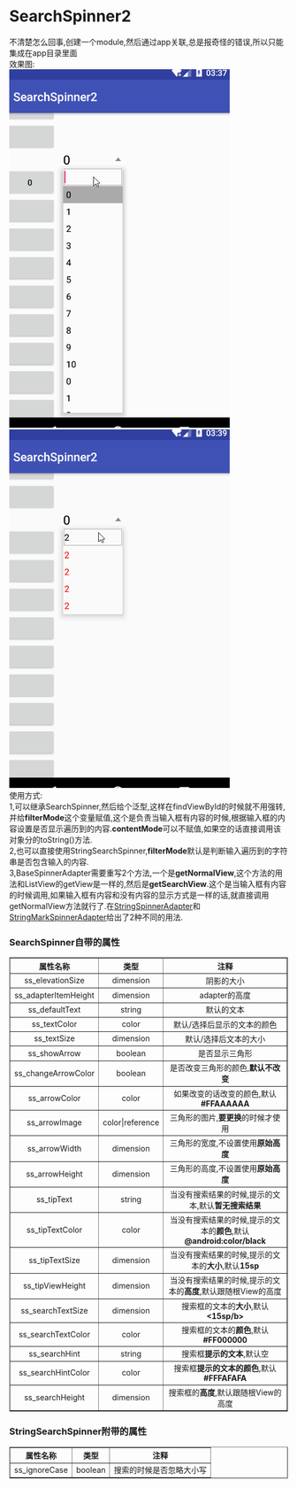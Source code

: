 # SearchSpinner2
不清楚怎么回事,创建一个module,然后通过app关联,总是报奇怪的错误,所以只能集成在app目录里面<br/>
效果图:<br/>
<img src="https://github.com/nanjolnoSat/SearchSpinner2/blob/master/pic1.gif"/><img src="https://github.com/nanjolnoSat/SearchSpinner2/blob/master/pic2.gif"/><br/>
使用方式:<br/>
1,可以继承SearchSpinner<T>,然后给个泛型,这样在findViewById的时候就不用强转,并给<b>filterMode</b>这个变量赋值,这个是负责当输入框有内容的时候,根据输入框的内容设置是否显示遍历到的内容.<b>contentMode</b>可以不赋值,如果空的话直接调用该对象分的toString()方法.<br/>
2,也可以直接使用StringSearchSpinner,<b>filterMode</b>默认是判断输入遍历到的字符串是否包含输入的内容.<br/>
3,BaseSpinnerAdapter需要重写2个方法,一个是<b>getNormalView</b>,这个方法的用法和ListView的getView是一样的,然后是<b>getSearchView</b>.这个是当输入框有内容的时候调用,如果输入框有内容和没有内容的显示方式是一样的话,就直接调用getNormalView方法就行了.在<a href="https://github.com/nanjolnoSat/SearchSpinner2/blob/master/app/src/main/java/com/mishaki/searchspinner2/adapter/StringSpinnerAdapter.kt">StringSpinnerAdapter</a>和<a href="https://github.com/nanjolnoSat/SearchSpinner2/blob/master/app/src/main/java/com/mishaki/searchspinner2/adapter/StringMarkSpinnerAdapter.kt">StringMarkSpinnerAdapter</a>给出了2种不同的用法.
  <h3>SearchSpinner自带的属性</h3>
  <table border="1" cellspacing="0" cellpadding="10px" style="text-align:center;">
<tr>
<th>属性名称</th>
<th>类型</th>
<th>注释</th>
</tr>
<tr>
<td style="text-align:center;">ss_elevationSize</td>
<td>dimension</td>
<td>阴影的大小</td>
</tr>
<tr>
<td>ss_adapterItemHeight</td>
<td>dimension</td>
<td>adapter的高度</td>
</tr>
<tr>
<td>ss_defaultText</td>
<td>string</td>
<td>默认的文本</td>
</tr>
<tr>
<td>ss_textColor</td>
<td>color</td>
<td>默认/选择后显示的文本的颜色</td>
</tr>
<tr>
<td>ss_textSize</td>
<td>dimension</td>
<td>默认/选择后文本的大小</td>
</td>
<tr>
<td>ss_showArrow</td>
<td>boolean</td>
<td>是否显示三角形</td>
</tr>
<tr>
<td>ss_changeArrowColor</td>
<td>boolean</>
<td>是否改变三角形的颜色,<b>默认不改变</b></td>
</tr>
<tr>
<td>ss_arrowColor</td>
<td>color</>
<td>如果改变的话改变的颜色,默认<b>#FFAAAAAA</b></td>
</tr>
<tr>
<td>ss_arrowImage</td>
<td>color|reference</td>
<td>三角形的图片,<b>要更换</b>的时候才使用</td>
</tr>
<tr>
<td>ss_arrowWidth</td>
<td>dimension</>
<td>三角形的宽度,不设置使用<b>原始高度</b></td>
</tr>
<tr>
<td>ss_arrowHeight</td>
<td>dimension</td>
<td>三角形的高度,不设置使用<b>原始高度</b></td>
</tr>
<tr>
<td>ss_tipText</td>
<td>string</td>
<td>当没有搜索结果的时候,提示的文本,默认<b>暂无搜索结果</b></td>
</tr>
<tr>
<td>ss_tipTextColor</td>
<td>color</td>
<td>当没有搜索结果的时候,提示的文本的<b>颜色</b>,默认<b>@android:color/black</b></td>
</tr>
<tr>
<td>ss_tipTextSize</td>
<td>dimension</td>
<td>当没有搜索结果的时候,提示的文本的<b>大小</b>,默认<b>15sp</b></td>
</tr>
<tr>
<td>ss_tipViewHeight</td>
<td>dimension</td>
<td>当没有搜索结果的时候,提示的文本的<b>高度</b>,默认跟随根View的高度</td>
</tr>
<tr>
<td>ss_searchTextSize</td>
<td>dimension</td>
<td>搜索框的文本的<b>大小</b>,默认<b><15sp/b></td>
</tr>
<tr>
<td>ss_searchTextColor</td>
<td>color</td>
<td>搜索框的文本的<b>颜色</b>,默认<b>#FF000000</b></td>
</tr>
<tr>
<td>ss_searchHint</td>
<td>string</td>
<td>搜索框<b>提示的文本</b>,默认空</td>
</tr>
<tr>
<td>ss_searchHintColor</rd>
<td>color</td>
<td>搜索框<b>提示的文本的颜色</b>,默认<b>#FFFAFAFA</b></td>
</tr>
<tr>
<td>ss_searchHeight</td>
<td>dimension</td>
<td>搜索框的<b>高度</b>,默认跟随根View的高度</td>
</tr>
</table>
<h3>StringSearchSpinner附带的属性</h3>
<table border="1" cellspacing="0" cellpadding="10px" style="text-align:center;">
<tr>
<th>属性名称</th>
<th>类型</th>
<th>注释</th>
</tr>
<tr>
<td>ss_ignoreCase</td>
<td>boolean</td>
<td>搜索的时候是否忽略大小写</td>
</tr>
</table>
